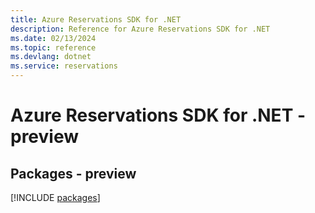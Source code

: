 ```yaml
---
title: Azure Reservations SDK for .NET
description: Reference for Azure Reservations SDK for .NET
ms.date: 02/13/2024
ms.topic: reference
ms.devlang: dotnet
ms.service: reservations
---
```

# Azure Reservations SDK for .NET - preview
## Packages - preview
[!INCLUDE [packages](reservations-index.md)]